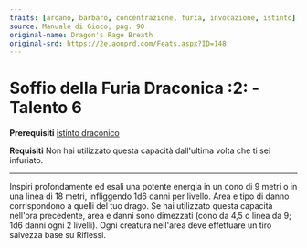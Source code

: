 ```yaml
---
traits: [arcano, barbaro, concentrazione, furia, invocazione, istinto]
source: Manuale di Gioco, pag. 90
original-name: Dragon's Rage Breath
original-srd: https://2e.aonprd.com/Feats.aspx?ID=148
---
```


# Soffio della Furia Draconica :2: - Talento 6

**Prerequisiti** [istinto draconico](/classi/barbaro/istinti/istinto-draconico)

**Requisiti** Non hai utilizzato questa capacità dall'ultima volta che ti sei
infuriato.

---

Inspiri profondamente ed esali una potente energia in un cono di 9 metri o in
una linea di 18 metri, infliggendo 1d6 danni per livello. Area e tipo di danno
corrispondono a quelli del tuo drago. Se hai utilizzato questa capacità nell'ora
precedente, area e danni sono dimezzati (cono da 4,5 o linea da 9; 1d6 danni
ogni 2 livelli). Ogni creatura nell'area deve effettuare un tiro salvezza base
su Riflessi.
